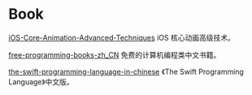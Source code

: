 Book
====

[iOS-Core-Animation-Advanced-Techniques](https://github.com/Ju2ender/iOS-Core-Animation-Advanced-Techniques)
iOS 核心动画高级技术。

[free-programming-books-zh_CN](https://github.com/Ju2ender/free-programming-books-zh_CN)
免费的计算机编程类中文书籍。

[the-swift-programming-language-in-chinese](https://github.com/Ju2ender/the-swift-programming-language-in-chinese)
《The Swift Programming Language》中文版。
